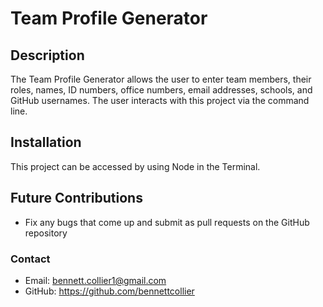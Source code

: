 # Team Profile Generator

## Description
The Team Profile Generator allows the user to enter team members, their roles, names, ID numbers, office numbers, email addresses, schools, and GitHub usernames. The user interacts with this project via the command line.

## Installation
This project can be accessed by using Node in the Terminal.

## Future Contributions
- Fix any bugs that come up and submit as pull requests on the GitHub repository

### Contact
- Email: bennett.collier1@gmail.com
- GitHub: https://github.com/bennettcollier 